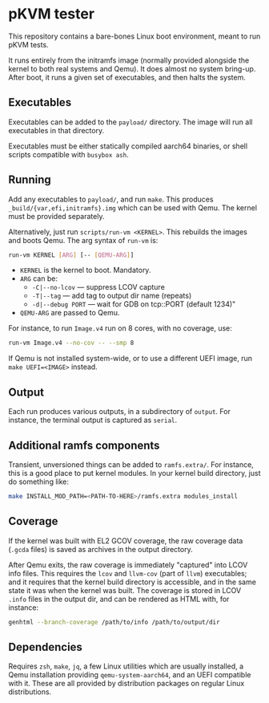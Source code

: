# pKVM tester #

This repository contains a bare-bones Linux boot environment, meant to run pKVM
tests.

It runs entirely from the initramfs image (normally provided alongside the
kernel to both real systems and Qemu). It does almost no system bring-up. After
boot, it runs a given set of executables, and then halts the system.

## Executables ##

Executables can be added to the `payload/` directory. The image will run all
executables in that directory.

Executables must be either statically compiled aarch64 binaries, or shell
scripts compatible with `busybox ash`.

## Running ##

Add any executables to `payload/`, and run `make`. This produces
`_build/{var,efi,initramfs}.img` which can be used with Qemu. The kernel must be
provided separately.

Alternatively, just run `scripts/run-vm <KERNEL>`. This rebuilds the images and
boots Qemu. The arg syntax of `run-vm` is:
```bash
run-vm KERNEL [ARG] [-- [QEMU-ARG]]
```

- `KERNEL` is the kernel to boot. Mandatory.
- `ARG` can be:
  + `-C|--no-lcov` — suppress LCOV capture
  + `-T|--tag` — add tag to output dir name (repeats)
  + `-d|--debug PORT` — wait for GDB on tcp::PORT (default 1234)"
- `QEMU-ARG` are passed to Qemu.

For instance, to run `Image.v4` run on 8 cores, with no coverage, use:
```bash
run-vm Image.v4 --no-cov -- --smp 8
```

If Qemu is not installed system-wide, or to use a different UEFI image, run
`make UEFI=<IMAGE>` instead.

## Output ##

Each run produces various outputs, in a subdirectory of `output`. For instance,
the terminal output is captured as `serial`.

## Additional ramfs components ##

Transient, unversioned things can be added to `ramfs.extra/`. For instance, this
is a good place to put kernel modules. In your kernel build directory, just do
something like:

```bash
make INSTALL_MOD_PATH=<PATH-TO-HERE>/ramfs.extra modules_install
```

## Coverage ##

If the kernel was built with EL2 GCOV coverage, the raw coverage data (`.gcda`
files) is saved as archives in the output directory.

After Qemu exits, the raw coverage is immediately "captured" into LCOV info
files. This requires the `lcov` and `llvm-cov` (part of `llvm`) executables;
and it requires that the kernel build directory is accessible, and in the same
state it was when the kernel was built. The coverage is stored in LCOV `.info`
files in the output dir, and can be rendered as HTML with, for instance:

```bash
genhtml --branch-coverage /path/to/info /path/to/output/dir
```

## Dependencies ##

Requires `zsh`, `make`, `jq`, a few Linux utilities which are usually installed, a Qemu
installation providing `qemu-system-aarch64`, and an UEFI compatible with it.
These are all provided by distribution packages on regular Linux distributions.
